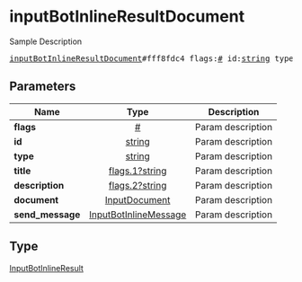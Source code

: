 # inputBotInlineResultDocument

Sample Description

<pre>
<a href="../constructor/inputBotInlineResultDocument.md">inputBotInlineResultDocument</a>#fff8fdc4 flags:<a href="../type/#.md">#</a> id:<a href="../type/string.md">string</a> type:<a href="../type/string.md">string</a> title:<a href="../type/flags.1?string.md">flags.1?string</a> description:<a href="../type/flags.2?string.md">flags.2?string</a> document:<a href="../type/InputDocument.md">InputDocument</a> send_message:<a href="../type/InputBotInlineMessage.md">InputBotInlineMessage</a> = <a href="../type/InputBotInlineResult.md">InputBotInlineResult</a>;
</pre>

## Parameters

| Name | Type | Description |
|------|:----:|-------------|
| **flags** | [#](../type/#.md) | Param description |
| **id** | [string](../type/string.md) | Param description |
| **type** | [string](../type/string.md) | Param description |
| **title** | [flags.1?string](../type/flags.1?string.md) | Param description |
| **description** | [flags.2?string](../type/flags.2?string.md) | Param description |
| **document** | [InputDocument](../type/InputDocument.md) | Param description |
| **send_message** | [InputBotInlineMessage](../type/InputBotInlineMessage.md) | Param description |

## Type

[InputBotInlineResult](../type/InputBotInlineResult.md)
